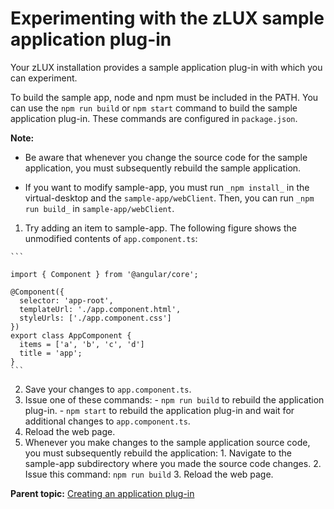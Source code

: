 # Experimenting with the zLUX sample application plug-in

Your zLUX installation provides a sample application plug-in with which you can experiment.

To build the sample app, node and npm must be included in the PATH. You can use the `npm run build` or `npm start` command to build the sample application plug-in. These commands are configured in `package.json`.

**Note:** 

- Be aware that whenever you change the source code for the sample application, you must subsequently rebuild the sample application.

- If you want to modify sample-app, you must run `_npm install_` in the virtual-desktop and the `sample-app/webClient`. Then, you can run `_npm run build_` in `sample-app/webClient`.

1.   Try adding an item to sample-app. The following figure shows the unmodified contents of `app.component.ts`:

    ```
    
    import { Component } from '@angular/core';
    
    @Component({
      selector: 'app-root',
      templateUrl: './app.component.html',
      styleUrls: ['./app.component.css']
    })
    export class AppComponent {
      items = ['a', 'b', 'c', 'd']
      title = 'app';
    }
    ```

2.   Save your changes to `app.component.ts`. 
3.   Issue one of these commands: 
    -   `npm run build` to rebuild the application plug-in.
    -   `npm start` to rebuild the application plug-in and wait for additional changes to `app.component.ts`.
4.   Reload the web page. 
5.   Whenever you make changes to the sample application source code, you must subsequently rebuild the application: 
    1.   Navigate to the sample-app subdirectory where you made the source code changes. 
    2.   Issue this command: `npm run build` 
    3.   Reload the web page. 

**Parent topic:** [Creating an application plug-in](mvd-plugincreateappplugin.md)

